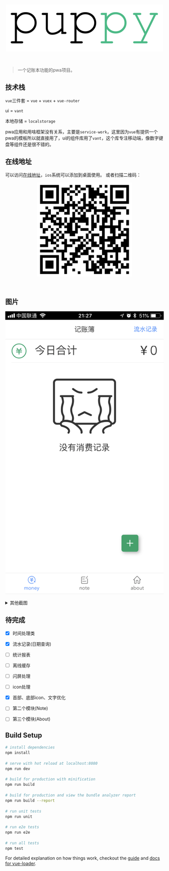 <br>
<p align="center">
  <img width="500px" src="img/logo.svg" alt="puppy" />
</p>
<br>

> 一个记账本功能的pwa项目。

## 技术栈

`vue`三件套 = `vue` + `vuex` + `vue-router`

ui = `vant`

本地存储 = `localstorage`

pwa应用和用啥框架没有关系，主要是`service-work`，这里因为`vue`有提供一个pwa的模板所以就直接用了，ui的组件库用了`vant`，这个库专注移动端，像数字键盘等组件还是很不错的。

## 在线地址

可以访问[在线地址](https://limengke123.github.io/#/)，`ios`系统可以添加到桌面使用。
或者扫描二维码：

<p align="center">
  <img width="300px" src="img/qrcode.png" alt="qrcode" />
</p>
<br>


## 图片

![首页](/img/IMG_1779.PNG)

<details><summary>其他截图</summary><br>
<p>操作</p>   
<img width="100%" src="img/IMG_1780.PNG" alt="操作" />
<br>
<p>列表</p>
<img width="100%" src="img/IMG_1781.PNG" alt="列表" />
<br>
<p>日期筛选</p>
<img width="100%" src="img/IMG_1782.PNG" alt="日期筛选" />
<br>
</details>

## 待完成

- [X] 时间处理类
- [X] 流水记录(日期查询)
- [ ] 统计报表
- [ ] 离线缓存
- [ ] 闪屏处理
- [ ] icon处理
- [X] 首部、底部icon、文字优化
- [ ] 第二个模块(Note)
- [ ] 第三个模块(About)


## Build Setup

``` bash
# install dependencies
npm install

# serve with hot reload at localhost:8080
npm run dev

# build for production with minification
npm run build

# build for production and view the bundle analyzer report
npm run build --report

# run unit tests
npm run unit

# run e2e tests
npm run e2e

# run all tests
npm test
```

For detailed explanation on how things work, checkout the [guide](http://vuejs-templates.github.io/webpack/) and [docs for vue-loader](http://vuejs.github.io/vue-loader).
